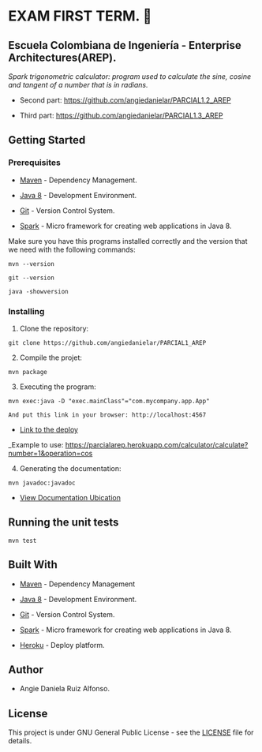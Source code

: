 # EXAM FIRST TERM. 🚀

## Escuela Colombiana de Ingeniería - Enterprise Architectures(AREP).

_Spark trigonometric calculator: program used to calculate the sine, cosine and tangent of a number that is in radians._

- Second part: https://github.com/angiedanielar/PARCIAL1.2_AREP

- Third part: https://github.com/angiedanielar/PARCIAL1.3_AREP

## Getting Started

### Prerequisites

- [Maven](https://maven.apache.org/) - Dependency Management.

- [Java 8](https://www.oracle.com/co/java/technologies/javase/javase-jdk8-downloads.html) -  Development Environment.

- [Git](https://git-scm.com/) - Version Control System.

- [Spark](http://sparkjava.com/) - Micro framework for creating web applications in Java 8.

Make sure you have this programs installed correctly and the version that we need with the following commands:

```
mvn --version
```

```
git --version
```

```
java -showversion
```

### Installing

1. Clone the repository:

```
git clone https://github.com/angiedanielar/PARCIAL1_AREP
```

2. Compile the projet:

```
mvn package
```

3. Executing the program:

```
mvn exec:java -D "exec.mainClass"="com.mycompany.app.App"

And put this link in your browser: http://localhost:4567
```

- [Link to the deploy](https://parcialarep.herokuapp.com)


_Example to use: https://parcialarep.herokuapp.com/calculator/calculate?number=1&operation=cos


4. Generating the documentation:

```
mvn javadoc:javadoc
```

- [View Documentation Ubication](https://angiedanielar.github.io/PARCIAL1_AREP/apidocs)

## Running the unit tests

```
mvn test
```

## Built With

- [Maven](https://maven.apache.org/) - Dependency Management

- [Java 8](https://www.oracle.com/co/java/technologies/javase/javase-jdk8-downloads.html) -  Development Environment.

- [Git](https://git-scm.com/) - Version Control System.

- [Spark](http://sparkjava.com/) - Micro framework for creating web applications in Java 8.

- [Heroku](https://www.heroku.com/platform) - Deploy platform.

## Author

- Angie Daniela Ruiz Alfonso.


## License

This project is under GNU General Public License - see the [LICENSE](LICENSE) file for details.

